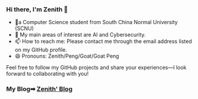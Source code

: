 ### Hi there, I'm Zenith 👋
 - 🚩a Computer Science student from South China Normal University (SCNU) 
- 🔭 My main areas of interest are AI and Cybersecurity.
- 📫 How to reach me: Please contact me through the email address listed on my GitHub profile.
- 😄 Pronouns: Zenith/Peng/Goat/Goat Peng

Feel free to follow my GitHub projects and share your experiences—I look forward to collaborating with you!

### My Blog➡ [Zenith' Blog](https://blog.goatpeng.cn/)
